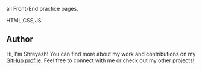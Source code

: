 all Front-End practice pages.



HTML,CSS,JS



## Author

Hi, I'm Shreyash! You can find more about my work and contributions on my [GitHub profile](https://github.com/shreyash0019). Feel free to connect with me or check out my other projects!

